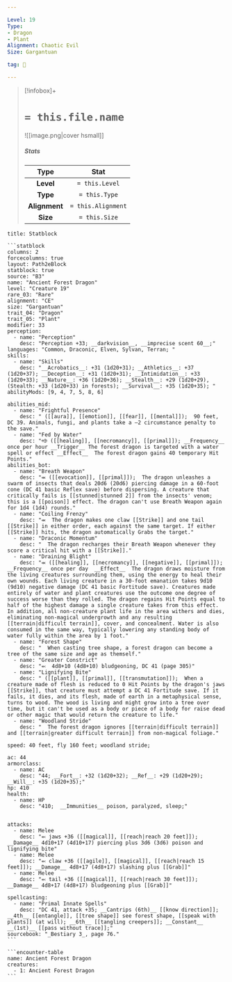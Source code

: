 ```yaml
---

Level: 19
Type:
- Dragon
- Plant
Alignment: Chaotic Evil
Size: Gargantuan

tag: 👹

---
```


> [!infobox]+
> #  `= this.file.name`
> ![[image.png|cover hsmall]]
> ##### Stats
> Type | Stat |
> :---:|:---:|
> **Level** | `= this.Level` |
> **Type** | `= this.Type` |
> **Alignment** | `= this.Alignment` |
> **Size** | `= this.Size` |



````ad-info
title: Statblock

```statblock
columns: 2
forcecolumns: true
layout: Path2eBlock
statblock: true
source: "B3"
name: "Ancient Forest Dragon"
level: "Creature 19"
rare_03: "Rare"
alignment: "CE"
size: "Gargantuan"
trait_04: "Dragon"
trait_05: "Plant"
modifier: 33
perception:
  - name: "Perception"
    desc: "Perception +33; __darkvision__, __imprecise scent 60__;"
languages: "Common, Draconic, Elven, Sylvan, Terran; "
skills:
  - name: "Skills"
    desc: "__Acrobatics__: +31 (1d20+31); __Athletics__: +37 (1d20+37); __Deception__: +31 (1d20+31); __Intimidation__: +33 (1d20+33); __Nature__: +36 (1d20+36); __Stealth__: +29 (1d20+29), (Stealth: +33 (1d20+33) in forests); __Survival__: +35 (1d20+35); "
abilityMods: [9, 4, 7, 5, 8, 6]

abilities_mid:
  - name: "Frightful Presence"
    desc: " ([[aura]], [[emotion]], [[fear]], [[mental]]);  90 feet, DC 39. Animals, fungi, and plants take a –2 circumstance penalty to the save."
  - name: "Fed by Water"
    desc: "⬲ ([[healing]], [[necromancy]], [[primal]]); __Frequency__ once per hour __Trigger__ The forest dragon is targeted with a water spell or effect __Effect__  The forest dragon gains 40 temporary Hit Points."
abilities_bot:
  - name: "Breath Weapon"
    desc: "⬺ ([[evocation]], [[primal]]);  The dragon unleashes a swarm of insects that deals 20d6 (20d6) piercing damage in a 60-foot cone (DC 41 basic Reflex save) before dispersing. A creature that critically fails is [[stunned|stunned 2]] from the insects' venom; this is a [[poison]] effect. The dragon can't use Breath Weapon again for 1d4 (1d4) rounds."
  - name: "Coiling Frenzy"
    desc: "⬺  The dragon makes one claw [[Strike]] and one tail [[Strike]] in either order, each against the same target. If either [[Strike]] hits, the dragon automatically Grabs the target."
  - name: "Draconic Momentum"
    desc: "  The dragon recharges their Breath Weapon whenever they score a critical hit with a [[Strike]]."
  - name: "Draining Blight"
    desc: "⬺ ([[healing]], [[necromancy]], [[negative]], [[primal]]); __Frequency__ once per day  __Effect__  The dragon draws moisture from the living creatures surrounding them, using the energy to heal their own wounds. Each living creature in a 30-foot emanation takes 9d10 (9d10) negative damage (DC 41 basic Fortitude save). Creatures made entirely of water and plant creatures use the outcome one degree of success worse than they rolled. The dragon regains Hit Points equal to half of the highest damage a single creature takes from this effect. In addition, all non-creature plant life in the area withers and dies, eliminating non-magical undergrowth and any resulting [[terrain|difficult terrain]], cover, and concealment. Water is also consumed in the same way, typically lowering any standing body of water fully within the area by 1 foot."
  - name: "Forest Shape"
    desc: "  When casting tree shape, a forest dragon can become a tree of the same size and age as themself."
  - name: "Greater Constrict"
    desc: "⬻  4d8+10 (4d8+10) bludgeoning, DC 41 (page 305)"
  - name: "Lignifying Bite"
    desc: " ([[plant]], [[primal]], [[transmutation]]);  When a creature made of flesh is reduced to 0 Hit Points by the dragon's jaws [[Strike]], that creature must attempt a DC 41 Fortitude save. If it fails, it dies, and its flesh, made of earth in a metaphysical sense, turns to wood. The wood is living and might grow into a tree over time, but it can't be used as a body or piece of a body for raise dead or other magic that would return the creature to life."
  - name: "Woodland Stride"
    desc: "  The forest dragon ignores [[terrain|difficult terrain]] and [[terrain|greater difficult terrain]] from non-magical foliage."

speed: 40 feet, fly 160 feet; woodland stride;

ac: 44
armorclass:
  - name: AC
    desc: "44; __Fort__: +32 (1d20+32); __Ref__: +29 (1d20+29); __Will__: +35 (1d20+35);"
hp: 410
health:
  - name: HP
    desc: "410;  __Immunities__ poison, paralyzed, sleep;"


attacks:
  - name: Melee
    desc: "⬻ jaws +36 ([[magical]], [[reach|reach 20 feet]]); __Damage__ 4d10+17 (4d10+17) piercing plus 3d6 (3d6) poison and lignifying bite"
  - name: Melee
    desc: "⬻ claw +36 ([[agile]], [[magical]], [[reach|reach 15 feet]]); __Damage__ 4d8+17 (4d8+17) slashing plus [[Grab]]"
  - name: Melee
    desc: "⬻ tail +36 ([[magical]], [[reach|reach 30 feet]]); __Damage__ 4d8+17 (4d8+17) bludgeoning plus [[Grab]]"

spellcasting:
  - name: "Primal Innate Spells"
    desc: "DC 41, attack +35; __Cantrips (6th)__ [[know direction]]; __4th__ [[entangle]], [[tree shape]] see forest shape, [[speak with plants]] (at will); __6th__ [[tangling creepers]]; __Constant__ __(1st)__ [[pass without trace]];"
sourcebook: "_Bestiary 3_, page 76."
```

```encounter-table
name: Ancient Forest Dragon
creatures:
  - 1: Ancient Forest Dragon
```

````


